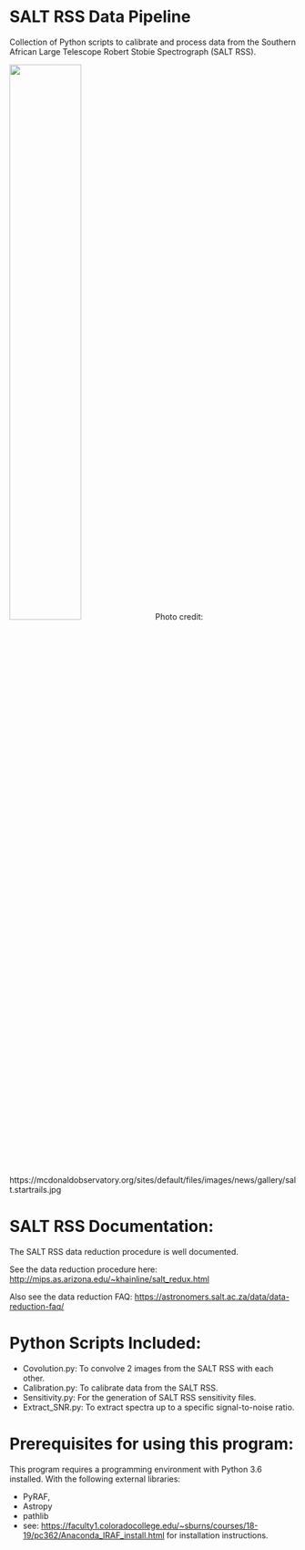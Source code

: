 # SALT RSS Data Pipeline

Collection of Python scripts to calibrate and process data from the Southern African Large Telescope Robert Stobie Spectrograph (SALT RSS).

<img src="https://mcdonaldobservatory.org/sites/default/files/images/news/gallery/salt.startrails.jpg" width="50%" height="50%">
Photo credit: https://mcdonaldobservatory.org/sites/default/files/images/news/gallery/salt.startrails.jpg

SALT RSS Documentation:
========================================

The SALT RSS data reduction procedure is well documented.

See the data reduction procedure here:
http://mips.as.arizona.edu/~khainline/salt_redux.html

Also see the data reduction FAQ:
https://astronomers.salt.ac.za/data/data-reduction-faq/

Python Scripts Included:
========================================

- Covolution.py: To convolve 2 images from the SALT RSS with each other.
- Calibration.py: To calibrate data from the SALT RSS.
- Sensitivity.py: For the generation of SALT RSS sensitivity files.
- Extract_SNR.py: To extract spectra up to a specific signal-to-noise ratio.

Prerequisites for using this program:
========================================

This program requires a programming environment with Python 3.6 installed.
With the following external libraries:
- PyRAF, 
- Astropy
- pathlib
- see: https://faculty1.coloradocollege.edu/~sburns/courses/18-19/pc362/Anaconda_IRAF_install.html for installation instructions.

